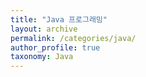 ```yaml
---
title: "Java 프로그래밍"
layout: archive
permalink: /categories/java/
author_profile: true
taxonomy: Java
---
```

